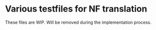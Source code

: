 # Various testfiles for NF translation

These files are WIP. Will be removed during the implementation process.
